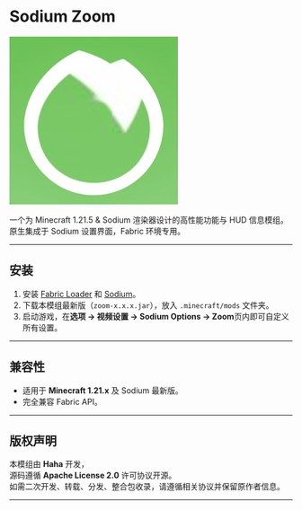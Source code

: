 # Sodium Zoom

![image](https://github.com/HaHaoooo/SodiumZoom/blob/main/src/main/resources/assets/zoom/icon.png)


一个为 Minecraft 1.21.5 & Sodium 渲染器设计的高性能功能与 HUD 信息模组。  
原生集成于 Sodium 设置界面，Fabric 环境专用。

---

## 安装

1. 安装 [Fabric Loader](https://fabricmc.net/) 和 [Sodium](https://modrinth.com/mod/sodium)。
2. 下载本模组最新版（`zoom-x.x.x.jar`），放入 `.minecraft/mods` 文件夹。
3. 启动游戏，在**选项 → 视频设置 → Sodium Options → Zoom**页内即可自定义所有设置。

---

## 兼容性

- 适用于 **Minecraft 1.21.x** 及 Sodium 最新版。
- 完全兼容 Fabric API。

---

## 版权声明

本模组由 **Haha** 开发，  
源码遵循 **Apache License 2.0** 许可协议开源。  
如需二次开发、转载、分发、整合包收录，请遵循相关协议并保留原作者信息。

---
